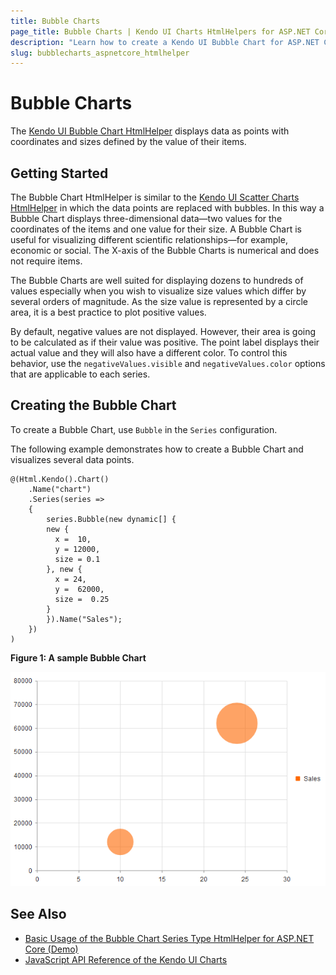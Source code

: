 ```yaml
---
title: Bubble Charts
page_title: Bubble Charts | Kendo UI Charts HtmlHelpers for ASP.NET Core
description: "Learn how to create a Kendo UI Bubble Chart for ASP.NET Core to visualize data points and how to set its properties."
slug: bubblecharts_aspnetcore_htmlhelper
---
```


# Bubble Charts

The [Kendo UI Bubble Chart HtmlHelper](https://demos.telerik.com/aspnet-core/bubble-charts/index) displays data as points with coordinates and sizes defined by the value of their items.

## Getting Started

The Bubble Chart HtmlHelper is similar to the [Kendo UI Scatter Charts HtmlHelper](https://demos.telerik.com/aspnet-core/scatter-charts/index) in which the data points are replaced with bubbles. In this way a Bubble Chart displays three-dimensional data&mdash;two values for the coordinates of the items and one value for their size. A Bubble Chart is useful for visualizing different scientific relationships&mdash;for example, economic or social. The X-axis of the Bubble Charts is numerical and does not require items.

The Bubble Charts are well suited for displaying dozens to hundreds of values especially when you wish to visualize size values which differ by several orders of magnitude. As the size value is represented by a circle area, it is a best practice to plot positive values.

By default, negative values are not displayed. However, their area is going to be calculated as if their value was positive. The point label displays their actual value and they will also have a different color. To control this behavior, use the `negativeValues.visible` and `negativeValues.color` options that are applicable to each series.

## Creating the Bubble Chart

To create a Bubble Chart, use `Bubble` in the `Series` configuration.

The following example demonstrates how to create a Bubble Chart and visualizes several data points.

    @(Html.Kendo().Chart()
        .Name("chart")
        .Series(series =>
        {
            series.Bubble(new dynamic[] {
            new {
              x =  10,
              y = 12000,
              size = 0.1
            }, new {
              x = 24,
              y =  62000,
              size =  0.25
            }
            }).Name("Sales");
        })
    )

**Figure 1: A sample Bubble Chart**

 ![Bubble Chart](images/chart-bubble.png)

## See Also

* [Basic Usage of the Bubble Chart Series Type HtmlHelper for ASP.NET Core (Demo)](https://demos.telerik.com/aspnet-core/bubble-charts/index)
* [JavaScript API Reference of the Kendo UI Charts](https://docs.telerik.com/kendo-ui/api/javascript/dataviz/ui/chart)
